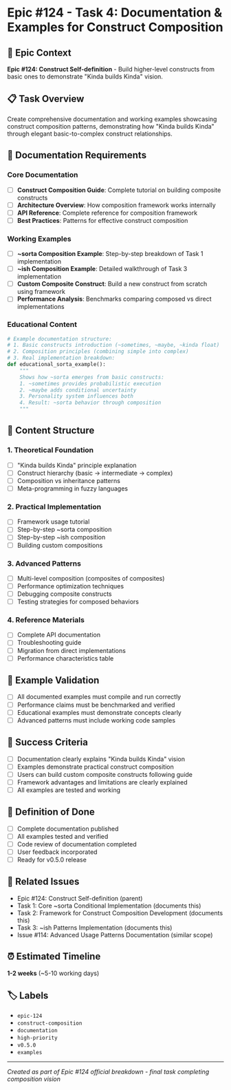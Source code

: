 # Epic #124 - Task 4: Documentation & Examples for Construct Composition

## 🎯 Epic Context
**Epic #124: Construct Self-definition** - Build higher-level constructs from basic ones to demonstrate "Kinda builds Kinda" vision.

## 📋 Task Overview
Create comprehensive documentation and working examples showcasing construct composition patterns, demonstrating how "Kinda builds Kinda" through elegant basic-to-complex construct relationships.

## 🔧 Documentation Requirements

### Core Documentation
- [ ] **Construct Composition Guide**: Complete tutorial on building composite constructs
- [ ] **Architecture Overview**: How composition framework works internally
- [ ] **API Reference**: Complete reference for composition framework
- [ ] **Best Practices**: Patterns for effective construct composition

### Working Examples
- [ ] **~sorta Composition Example**: Step-by-step breakdown of Task 1 implementation
- [ ] **~ish Composition Example**: Detailed walkthrough of Task 3 implementation
- [ ] **Custom Composite Construct**: Build a new construct from scratch using framework
- [ ] **Performance Analysis**: Benchmarks comparing composed vs direct implementations

### Educational Content
```python
# Example documentation structure:
# 1. Basic constructs introduction (~sometimes, ~maybe, ~kinda float)
# 2. Composition principles (combining simple into complex)
# 3. Real implementation breakdown:
def educational_sorta_example():
    """
    Shows how ~sorta emerges from basic constructs:
    1. ~sometimes provides probabilistic execution
    2. ~maybe adds conditional uncertainty  
    3. Personality system influences both
    4. Result: ~sorta behavior through composition
    """
```

## 📖 Content Structure

### 1. Theoretical Foundation
- [ ] "Kinda builds Kinda" principle explanation
- [ ] Construct hierarchy (basic → intermediate → complex)
- [ ] Composition vs inheritance patterns
- [ ] Meta-programming in fuzzy languages

### 2. Practical Implementation
- [ ] Framework usage tutorial
- [ ] Step-by-step ~sorta composition
- [ ] Step-by-step ~ish composition
- [ ] Building custom compositions

### 3. Advanced Patterns
- [ ] Multi-level composition (composites of composites)
- [ ] Performance optimization techniques
- [ ] Debugging composite constructs
- [ ] Testing strategies for composed behaviors

### 4. Reference Materials
- [ ] Complete API documentation
- [ ] Troubleshooting guide
- [ ] Migration from direct implementations
- [ ] Performance characteristics table

## 🧪 Example Validation
- [ ] All documented examples must compile and run correctly
- [ ] Performance claims must be benchmarked and verified
- [ ] Educational examples must demonstrate concepts clearly
- [ ] Advanced patterns must include working code samples

## 🎯 Success Criteria
- [ ] Documentation clearly explains "Kinda builds Kinda" vision
- [ ] Examples demonstrate practical construct composition
- [ ] Users can build custom composite constructs following guide
- [ ] Framework advantages and limitations are clearly explained
- [ ] All examples are tested and working

## 🎯 Definition of Done
- [ ] Complete documentation published
- [ ] All examples tested and verified
- [ ] Code review of documentation completed
- [ ] User feedback incorporated
- [ ] Ready for v0.5.0 release

## 🔗 Related Issues
- Epic #124: Construct Self-definition (parent)
- Task 1: Core ~sorta Conditional Implementation (documents this)
- Task 2: Framework for Construct Composition Development (documents this)
- Task 3: ~ish Patterns Implementation (documents this)
- Issue #114: Advanced Usage Patterns Documentation (similar scope)

## ⏰ Estimated Timeline
**1-2 weeks** (~5-10 working days)

## 🏷️ Labels
- `epic-124`
- `construct-composition`
- `documentation`
- `high-priority`
- `v0.5.0`
- `examples`

---
*Created as part of Epic #124 official breakdown - final task completing composition vision*